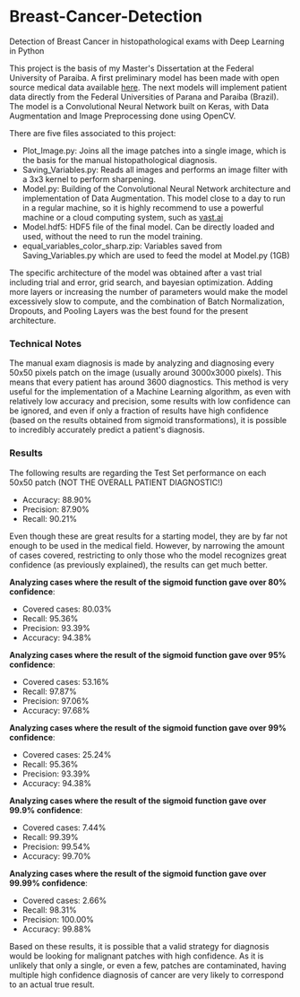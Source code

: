 # Breast-Cancer-Detection
Detection of Breast Cancer in histopathological exams with Deep Learning in Python

This project is the basis of my Master's Dissertation at the Federal University of Paraiba. A first preliminary model has been made with open source medical data available [here](https://www.kaggle.com/paultimothymooney/breast-histopathology-images). The next models will implement patient data directly from the Federal Universities of Parana and Paraiba (Brazil). The model is a Convolutional Neural Network built on Keras, with Data Augmentation and Image Preprocessing done using OpenCV.

There are five files associated to this project:

* Plot_Image.py: Joins all the image patches into a single image, which is the basis for the manual histopathological diagnosis.
* Saving_Variables.py: Reads all images and performs an image filter with a 3x3 kernel to perform sharpening.
* Model.py: Building of the Convolutional Neural Network architecture and implementation of Data Augmentation. This model close to a day to run in a regular machine, so it is highly recommend to use a powerful machine or a cloud computing system, such as [vast.ai](https://vast.ai/)
* Model.hdf5: HDF5 file of the final model. Can be directly loaded and used, without the need to run the model training.
* equal_variables_color_sharp.zip: Variables saved from Saving_Variables.py which are used to feed the model at Model.py (1GB)

The specific architecture of the model was obtained after a vast trial including trial and error, grid search, and bayesian optimization. Adding more layers or increasing the number of parameters would make the model excessively slow to compute, and the combination of Batch Normalization, Dropouts, and Pooling Layers was the best found for the present architecture.

### Technical Notes

The manual exam diagnosis is made by analyzing and diagnosing every 50x50 pixels patch on the image (usually around 3000x3000 pixels). This means that every patient has around 3600 diagnostics. This method is very useful for the implementation of a Machine Learning algorithm, as even with relatively low accuracy and precision, some results with low confidence can be ignored, and even if only a fraction of results have high confidence (based on the results obtained from sigmoid transformations), it is possible to incredibly accurately predict a patient's diagnosis.

### Results

The following results are regarding the Test Set performance on each 50x50 patch (NOT THE OVERALL PATIENT DIAGNOSTIC!)

* Accuracy: 88.90%
* Precision: 87.90%
* Recall: 90.21%

Even though these are great results for a starting model, they are by far not enough to be used in the medical field. However, by narrowing the amount of cases covered, restricting to only those who the model recognizes great confidence (as previously explained), the results can get much better.

**Analyzing cases where the result of the sigmoid function gave over 80% confidence**:

* Covered cases: 80.03%
* Recall: 95.36%
* Precision: 93.39%
* Accuracy: 94.38%

**Analyzing cases where the result of the sigmoid function gave over 95% confidence**:

* Covered cases: 53.16%
* Recall: 97.87%
* Precision: 97.06%
* Accuracy: 97.68%

**Analyzing cases where the result of the sigmoid function gave over 99% confidence**:

* Covered cases: 25.24%
* Recall: 95.36%
* Precision: 93.39%
* Accuracy: 94.38%


**Analyzing cases where the result of the sigmoid function gave over 99.9% confidence**:

* Covered cases: 7.44%
* Recall: 99.39%
* Precision: 99.54%
* Accuracy: 99.70%

**Analyzing cases where the result of the sigmoid function gave over 99.99% confidence**:

* Covered cases: 2.66%
* Recall: 98.31%
* Precision: 100.00%
* Accuracy: 99.88%

Based on these results, it is possible that a valid strategy for diagnosis would be looking for malignant patches with high confidence. As it is unlikely that only a single, or even a few, patches are contaminated, having multiple high confidence diagnosis of cancer are very likely to correspond to an actual true result.
